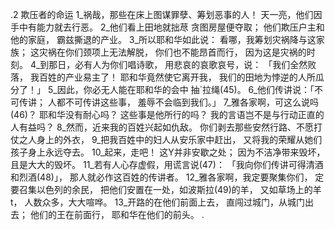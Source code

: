 .2 
欺压者的命运 
1_祸哉，那些在床上图谋罪孽、筹划恶事的人！ 
天一亮，他们因手中有能力就去行恶。 
2_他们看上田地就拙荩 
贪图房屋便夺取； 
他们欺压户主和他的家庭， 
霸兹撕退的产业。 
3_所以耶和华如此说： 
看哪，我筹划灾祸降与这家族； 
这灾祸在你们颈项上无法解脱， 
你们也不能昂首而行， 
因为这是灾祸的时刻。 
4_到那日，必有人为你们唱诗歌， 
用悲哀的哀歌哀号，说： 
「我们全然败落， 
我百姓的产业易主了！ 
耶和华竟然使它离开我， 
我们的田地为悖逆的人所瓜分了！」 
5_因此，你必无人能在耶和华的会中 
抽`拉绳(45)。 
6_他们传讲说：「不可传讲； 
人都不可传讲这些事， 
羞辱不会临到我们。」 
7_雅各家啊，可这么说吗(46)？ 
耶和华没有耐心吗？ 
这些事是他所行的吗？ 
我的言语岂不是与行动正直的人有益吗？ 
8_然而，近来我的百姓兴起如仇敌。 
你们剥去那些安然行路、不愿打仗之人身上的外衣， 
9_把我百姓中的妇人从安乐家中赶出， 
又将我的荣耀从她们孩子身上永远夺去。 
10_起来，走吧！ 
这Y并非安歇之处； 
因为不洁净带来毁坏， 
且是大大的毁坏。 
11_若有人心存虚假，用谎言说(47)： 
「我向你们传讲可得清酒和烈酒(48)」， 
那人就必作这百姓的传讲者。 
12_雅各家啊，我定要聚集你们， 
定要召集以色列的余民， 
把他们安置在一处，如波斯拉(49)的羊， 
又如草场上的羊t， 
人数众多，大大喧哗。 
13_开路的在他们前面上去， 
直闯过城门，从城门出去； 
他们的王在前面行， 
耶和华在他们的前头。 
 .